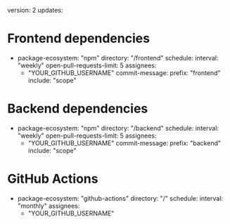 version: 2
updates:

# Frontend dependencies

- package-ecosystem: "npm"
  directory: "/frontend"
  schedule:
  interval: "weekly"
  open-pull-requests-limit: 5
  assignees:
  - "YOUR_GITHUB_USERNAME"
    commit-message:
    prefix: "frontend"
    include: "scope"

# Backend dependencies

- package-ecosystem: "npm"
  directory: "/backend"
  schedule:
  interval: "weekly"
  open-pull-requests-limit: 5
  assignees:
  - "YOUR_GITHUB_USERNAME"
    commit-message:
    prefix: "backend"
    include: "scope"

# GitHub Actions

- package-ecosystem: "github-actions"
  directory: "/"
  schedule:
  interval: "monthly"
  assignees:
  - "YOUR_GITHUB_USERNAME"
